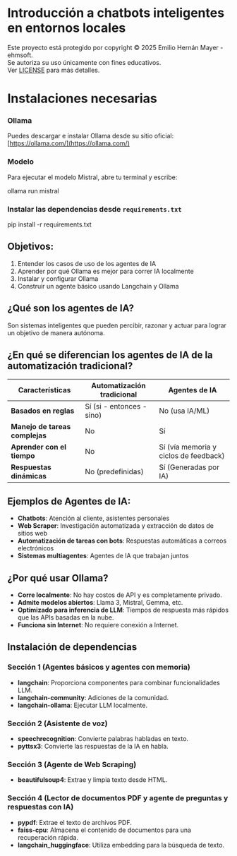 # Introducción a chatbots inteligentes en entornos locales

Este proyecto está protegido por copyright © 2025 Emilio Hernán Mayer - ehmsoft.  
Se autoriza su uso únicamente con fines educativos.  
Ver [LICENSE](LICENSE) para más detalles.

# Instalaciones necesarias

### Ollama  
Puedes descargar e instalar Ollama desde su sitio oficial: [https://ollama.com/](https://ollama.com/)

### Modelo  
Para ejecutar el modelo Mistral, abre tu terminal y escribe:


ollama run mistral

### Instalar las dependencias desde `requirements.txt`


pip install -r requirements.txt

## Objetivos:
1. Entender los casos de uso de los agentes de IA
2. Aprender por qué Ollama es mejor para correr IA localmente
3. Instalar y configurar Ollama
4. Construir un agente básico usando Langchain y Ollama

## ¿Qué son los agentes de IA?
Son sistemas inteligentes que pueden percibir, razonar y actuar para lograr un objetivo de manera autónoma.

## ¿En qué se diferencian los agentes de IA de la automatización tradicional?

| **Características**           | **Automatización tradicional** | **Agentes de IA**                    |
|-------------------------------|--------------------------------|--------------------------------------|
| **Basados en reglas**          | Sí (si - entonces - sino)      | No (usa IA/ML)                       |
| **Manejo de tareas complejas** | No                             | Sí                                   |
| **Aprender con el tiempo**     | No                             | Sí (vía memoria y ciclos de feedback)|
| **Respuestas dinámicas**       | No (predefinidas)              | Sí (Generadas por IA)               |

## Ejemplos de Agentes de IA:
- **Chatbots**: Atención al cliente, asistentes personales
- **Web Scraper**: Investigación automatizada y extracción de datos de sitios web
- **Automatización de tareas con bots**: Respuestas automáticas a correos electrónicos
- **Sistemas multiagentes**: Agentes de IA que trabajan juntos

## ¿Por qué usar Ollama?
- **Corre localmente**: No hay costos de API y es completamente privado.
- **Admite modelos abiertos**: Llama 3, Mistral, Gemma, etc.
- **Optimizado para inferencia de LLM**: Tiempos de respuesta más rápidos que las APIs basadas en la nube.
- **Funciona sin Internet**: No requiere conexión a Internet.

## Instalación de dependencias

### Sección 1 (Agentes básicos y agentes con memoria)
- **langchain**: Proporciona componentes para combinar funcionalidades LLM.
- **langchain-community**: Adiciones de la comunidad.
- **langchain-ollama**: Ejecutar LLM localmente.

### Sección 2 (Asistente de voz)
- **speechrecognition**: Convierte palabras habladas en texto.
- **pyttsx3**: Convierte las respuestas de la IA en habla.

### Sección 3 (Agente de Web Scraping)
- **beautifulsoup4**: Extrae y limpia texto desde HTML.

### Sección 4 (Lector de documentos PDF y agente de preguntas y respuestas con IA)
- **pypdf**: Extrae el texto de archivos PDF.
- **faiss-cpu**: Almacena el contenido de documentos para una recuperación rápida.
- **langchain_huggingface**: Utiliza embedding para la búsqueda de texto.


